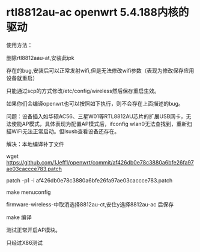 # rtl8812au-ac openwrt 5.4.188内核的驱动

使用方法：

删除rtl8812aau-at,安装此ipk

存在的bug,安装后可以正常发射wifi,但是无法修改wifi参数（表现为修改保存应用设备就重启）

只能通过scp的方式修改/etc/config/wireless然后保存重启生效。

如果你们会编译openwrt也可以按照如下执行，则不会存在上面描述的bug。

问题：设备插入如华硕AC56、三星W01等RTL8812AU芯片的扩展USB网卡，无法使能AP模式，具体表现为配置AP模式后，ifconfig wlan0无法查找到，重新扫描WiFi无法正常启动。但lsusb查看设备还存在。

解决：本地编译补丁文件

wget https://github.com/1Jeff1/openwrt/commit/af426db0e78c3880a6bfe26fa97ae03caccce783.patch

patch -p1 -i af426db0e78c3880a6bfe26fa97ae03caccce783.patch

make menuconfig

firmware-wireless-中取消选择8812au-ct,安住y选择8812au-ac 后保存

make 编译

测试正常开启AP模块。

只经过X86测试

